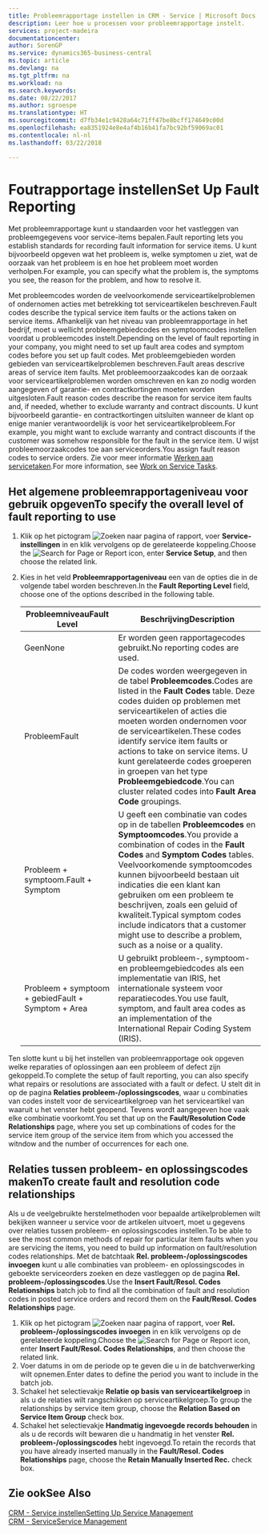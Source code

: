 ```yaml
---
title: Probleemrapportage instellen in CRM - Service | Microsoft Docs
description: Leer hoe u processen voor probleemrapportage instelt.
services: project-madeira
documentationcenter: 
author: SorenGP
ms.service: dynamics365-business-central
ms.topic: article
ms.devlang: na
ms.tgt_pltfrm: na
ms.workload: na
ms.search.keywords: 
ms.date: 08/22/2017
ms.author: sgroespe
ms.translationtype: HT
ms.sourcegitcommit: d7fb34e1c9428a64c71ff47be8bcff174649c00d
ms.openlocfilehash: ea8351924e8e4af4b16b41fa7bc92bf59069ac01
ms.contentlocale: nl-nl
ms.lasthandoff: 03/22/2018

---
```


# <a name="set-up-fault-reporting"></a><span data-ttu-id="2c0aa-103">Foutrapportage instellen</span><span class="sxs-lookup"><span data-stu-id="2c0aa-103">Set Up Fault Reporting</span></span>
<span data-ttu-id="2c0aa-104">Met probleemrapportage kunt u standaarden voor het vastleggen van probleemgegevens voor service-items bepalen.</span><span class="sxs-lookup"><span data-stu-id="2c0aa-104">Fault reporting lets you establish standards for recording fault information for service items.</span></span> <span data-ttu-id="2c0aa-105">U kunt bijvoorbeeld opgeven wat het probleem is, welke symptomen u ziet, wat de oorzaak van het probleem is en hoe het probleem moet worden verholpen.</span><span class="sxs-lookup"><span data-stu-id="2c0aa-105">For example, you can specify what the problem is, the symptoms you see, the reason for the problem, and how to resolve it.</span></span>  

<span data-ttu-id="2c0aa-106">Met probleemcodes worden de veelvoorkomende serviceartikelproblemen of ondernomen acties met betrekking tot serviceartikelen beschreven.</span><span class="sxs-lookup"><span data-stu-id="2c0aa-106">Fault codes describe the typical service item faults or the actions taken on service items.</span></span> <span data-ttu-id="2c0aa-107">Afhankelijk van het niveau van probleemrapportage in het bedrijf, moet u wellicht probleemgebiedcodes en symptoomcodes instellen voordat u probleemcodes instelt.</span><span class="sxs-lookup"><span data-stu-id="2c0aa-107">Depending on the level of fault reporting in your company, you might need to set up fault area codes and symptom codes before you set up fault codes.</span></span> <span data-ttu-id="2c0aa-108">Met probleemgebieden worden gebieden van serviceartikelproblemen beschreven.</span><span class="sxs-lookup"><span data-stu-id="2c0aa-108">Fault areas descrive areas of service item faults.</span></span> <span data-ttu-id="2c0aa-109">Met probleemoorzaakcodes kan de oorzaak voor serviceartikelproblemen worden omschreven en kan zo nodig worden aangegeven of garantie- en contractkortingen moeten worden uitgesloten.</span><span class="sxs-lookup"><span data-stu-id="2c0aa-109">Fault reason codes describe the reason for service item faults and, if needed, whether to exclude warranty and contract discounts.</span></span> <span data-ttu-id="2c0aa-110">U kunt bijvoorbeeld garantie- en contractkortingen uitsluiten wanneer de klant op enige manier verantwoordelijk is voor het serviceartikelprobleem.</span><span class="sxs-lookup"><span data-stu-id="2c0aa-110">For example, you might want to exclude warranty and contract discounts if the customer was somehow responsible for the fault in the service item.</span></span> <span data-ttu-id="2c0aa-111">U wijst probleemoorzaakcodes toe aan serviceorders.</span><span class="sxs-lookup"><span data-stu-id="2c0aa-111">You assign fault reason codes to service orders.</span></span> <span data-ttu-id="2c0aa-112">Zie voor meer informatie [Werken aan servicetaken](service-how-to-work-on-service-tasks.md).</span><span class="sxs-lookup"><span data-stu-id="2c0aa-112">For more information, see [Work on Service Tasks](service-how-to-work-on-service-tasks.md).</span></span>  

## <a name="to-specify-the-overall-level-of-fault-reporting-to-use"></a><span data-ttu-id="2c0aa-113">Het algemene probleemrapportageniveau voor gebruik opgeven</span><span class="sxs-lookup"><span data-stu-id="2c0aa-113">To specify the overall level of fault reporting to use</span></span>
1. <span data-ttu-id="2c0aa-114">Klik op het pictogram ![Zoeken naar pagina of rapport](media/ui-search/search_small.png "pictogram Zoeken naar pagina of rapport"), voer **Service-instellingen** in en klik vervolgens op de gerelateerde koppeling.</span><span class="sxs-lookup"><span data-stu-id="2c0aa-114">Choose the ![Search for Page or Report](media/ui-search/search_small.png "Search for Page or Report icon") icon, enter **Service Setup**, and then choose the related link.</span></span> 
2. <span data-ttu-id="2c0aa-115">Kies in het veld **Probleemrapportageniveau** een van de opties die in de volgende tabel worden beschreven.</span><span class="sxs-lookup"><span data-stu-id="2c0aa-115">In the **Fault Reporting Level** field, choose one of the options described in the following table.</span></span>  
  
    |<span data-ttu-id="2c0aa-116">**Probleemniveau**</span><span class="sxs-lookup"><span data-stu-id="2c0aa-116">**Fault Level**</span></span>|<span data-ttu-id="2c0aa-117">**Beschrijving**</span><span class="sxs-lookup"><span data-stu-id="2c0aa-117">**Description**</span></span>|  
    |------------|-------------|  
    |<span data-ttu-id="2c0aa-118">Geen</span><span class="sxs-lookup"><span data-stu-id="2c0aa-118">None</span></span> | <span data-ttu-id="2c0aa-119">Er worden geen rapportagecodes gebruikt.</span><span class="sxs-lookup"><span data-stu-id="2c0aa-119">No reporting codes are used.</span></span>|  
    |<span data-ttu-id="2c0aa-120">Probleem</span><span class="sxs-lookup"><span data-stu-id="2c0aa-120">Fault</span></span> | <span data-ttu-id="2c0aa-121">De codes worden weergegeven in de tabel **Probleemcodes**.</span><span class="sxs-lookup"><span data-stu-id="2c0aa-121">Codes are listed in the **Fault Codes** table.</span></span> <span data-ttu-id="2c0aa-122">Deze codes duiden op problemen met serviceartikelen of acties die moeten worden ondernomen voor de serviceartikelen.</span><span class="sxs-lookup"><span data-stu-id="2c0aa-122">These codes identify service item faults or actions to take on service items.</span></span> <span data-ttu-id="2c0aa-123">U kunt gerelateerde codes groeperen in groepen van het type **Probleemgebiedcode**.</span><span class="sxs-lookup"><span data-stu-id="2c0aa-123">You can cluster related codes into **Fault Area Code** groupings.</span></span>|  
    |<span data-ttu-id="2c0aa-124">Probleem + symptoom.</span><span class="sxs-lookup"><span data-stu-id="2c0aa-124">Fault + Symptom</span></span> | <span data-ttu-id="2c0aa-125">U geeft een combinatie van codes op in de tabellen **Probleemcodes** en **Symptoomcodes**.</span><span class="sxs-lookup"><span data-stu-id="2c0aa-125">You provide a combination of codes in the **Fault Codes** and **Symptom Codes** tables.</span></span> <span data-ttu-id="2c0aa-126">Veelvoorkomende symptoomcodes kunnen bijvoorbeeld bestaan uit indicaties die een klant kan gebruiken om een probleem te beschrijven, zoals een geluid of kwaliteit.</span><span class="sxs-lookup"><span data-stu-id="2c0aa-126">Typical symptom codes include indicators that a customer might use to describe a problem, such as a noise or a quality.</span></span>|  
    |<span data-ttu-id="2c0aa-127">Probleem + symptoom + gebied</span><span class="sxs-lookup"><span data-stu-id="2c0aa-127">Fault + Symptom + Area</span></span> | <span data-ttu-id="2c0aa-128">U gebruikt probleem-, symptoom- en probleemgebiedcodes als een implementatie van IRIS, het internationale systeem voor reparatiecodes.</span><span class="sxs-lookup"><span data-stu-id="2c0aa-128">You use fault, symptom, and fault area codes as an implementation of the International Repair Coding System (IRIS).</span></span>|  
  
<span data-ttu-id="2c0aa-129">Ten slotte kunt u bij het instellen van probleemrapportage ook opgeven welke reparaties of oplossingen aan een probleem of defect zijn gekoppeld.</span><span class="sxs-lookup"><span data-stu-id="2c0aa-129">To complete the setup of fault reporting, you can also specify what repairs or resolutions are associated with a fault or defect.</span></span> <span data-ttu-id="2c0aa-130">U stelt dit in op de pagina **Relaties probleem-/oplossingscodes**, waar u combinaties van codes instelt voor de serviceartikelgroep van het serviceartikel van waaruit u het venster hebt geopend. Tevens wordt aangegeven hoe vaak elke combinatie voorkomt.</span><span class="sxs-lookup"><span data-stu-id="2c0aa-130">You set that up on the **Fault/Resolution Code Relationships** page, where you set up combinations of codes for the service item group of the service item from which you accessed the witndow and the number of occurrences for each one.</span></span>

## <a name="to-create-fault-and-resolution-code-relationships"></a><span data-ttu-id="2c0aa-131">Relaties tussen probleem- en oplossingscodes maken</span><span class="sxs-lookup"><span data-stu-id="2c0aa-131">To create fault and resolution code relationships</span></span>
<!--this needs to go in a working with topic-->
<span data-ttu-id="2c0aa-132">Als u de veelgebruikte herstelmethoden voor bepaalde artikelproblemen wilt bekijken wanneer u service voor de artikelen uitvoert, moet u gegevens over relaties tussen probleem- en oplossingscodes instellen.</span><span class="sxs-lookup"><span data-stu-id="2c0aa-132">To be able to see the most common methods of repair for particular item faults when you are servicing the items, you need to build up information on fault/resolution codes relationships.</span></span> <span data-ttu-id="2c0aa-133">Met de batchtaak **Rel. probleem-/oplossingscodes invoegen** kunt u alle combinaties van probleem- en oplossingscodes in geboekte serviceorders zoeken en deze vastleggen op de pagina **Rel. probleem-/oplossingscodes**.</span><span class="sxs-lookup"><span data-stu-id="2c0aa-133">Use the **Insert Fault/Resol. Codes Relationships** batch job to find all the combination of fault and resolution codes in posted service orders and record them on the **Fault/Resol. Codes Relationships** page.</span></span> 
  
1. <span data-ttu-id="2c0aa-134">Klik op het pictogram ![Zoeken naar pagina of rapport](media/ui-search/search_small.png "pictogram Zoeken naar pagina of rapport"), voer **Rel. probleem-/oplossingscodes invoegen** in en klik vervolgens op de gerelateerde koppeling.</span><span class="sxs-lookup"><span data-stu-id="2c0aa-134">Choose the ![Search for Page or Report](media/ui-search/search_small.png "Search for Page or Report icon") icon, enter **Insert Fault/Resol. Codes Relationships**, and then choose the related link.</span></span>  
2. <span data-ttu-id="2c0aa-135">Voer datums in om de periode op te geven die u in de batchverwerking wilt opnemen.</span><span class="sxs-lookup"><span data-stu-id="2c0aa-135">Enter dates to define the period you want to include in the batch job.</span></span>  
3. <span data-ttu-id="2c0aa-136">Schakel het selectievakje **Relatie op basis van serviceartikelgroep** in als u de relaties wilt rangschikken op serviceartikelgroep.</span><span class="sxs-lookup"><span data-stu-id="2c0aa-136">To group the relationships by service item group, choose the **Relation Based on Service Item Group** check box.</span></span>  
4. <span data-ttu-id="2c0aa-137">Schakel het selectievakje **Handmatig ingevoegde records behouden** in als u de records wilt bewaren die u handmatig in het venster **Rel. probleem-/oplossingscodes** hebt ingevoegd.</span><span class="sxs-lookup"><span data-stu-id="2c0aa-137">To retain the records that you have already inserted manually in the **Fault/Resol. Codes Relationships** page, choose the **Retain Manually Inserted Rec.** check box.</span></span>  

## <a name="see-also"></a><span data-ttu-id="2c0aa-138">Zie ook</span><span class="sxs-lookup"><span data-stu-id="2c0aa-138">See Also</span></span>
[<span data-ttu-id="2c0aa-139">CRM - Service instellen</span><span class="sxs-lookup"><span data-stu-id="2c0aa-139">Setting Up Service Management</span></span>](service-setup-service.md)  
[<span data-ttu-id="2c0aa-140">CRM - Service</span><span class="sxs-lookup"><span data-stu-id="2c0aa-140">Service Management</span></span>](service-service.md)  

